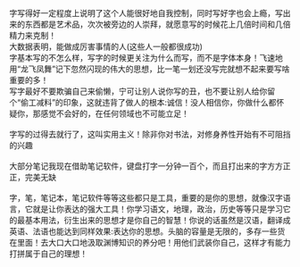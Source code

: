 字写得好一定程度上说明了这个人能很好地自我控制，同时写好字也会上瘾，写出来的东西都是艺术品，次次被旁边的人崇拜，就愿意写的时候花上几倍时间和几倍精力来克制！<br>
大数据表明，能做成厉害事情的人(这些人一般都很成功)<br>字基本写的不怎么样，写字的时候更关注为什么而写，而不是字体本身！飞速地用“龙飞凤舞”记下忽然闪现的伟大的思想，比一笔一划还没写完就想不起来要写啥重要的多！<br>
写字最好不要欺骗自己来偷懒，宁可让别人说你写的丑，也不要让别人给你留个“偷工减料”的印象，这就违背了做人的根本:诚信！没人相信你，你做什么都怀疑你，那感觉不会好的，在任何领域也不可能立足！<br>
<br>
字写的过得去就行了，这叫实用主义！除非你对书法，对修身养性开始有不可阻挡的兴趣<br>
<br>
大部分笔记我现在借助笔记软件，键盘打字一分钟一百个，而且打出来的字方方正正，完美无缺<br>
<br>
字，笔，笔记本，笔记软件等等这些都只是工具，重要的是你的思想，就像汉字语言，它就是让你表达的强大工具！你学习语文，地理，政治，历史等等只是学习它的最基本用法，衍生出来的思想才是你自己的智慧！你说的话虽然是汉语，翻译成英语、法语也能达到同样效果:表达你的思想。头脑的容量是无限的，多存一些货在里面！去大口大口地汲取渊博知识的养分吧！用他们武装你自己，这样才有能力打拼属于自己的理想！<br>